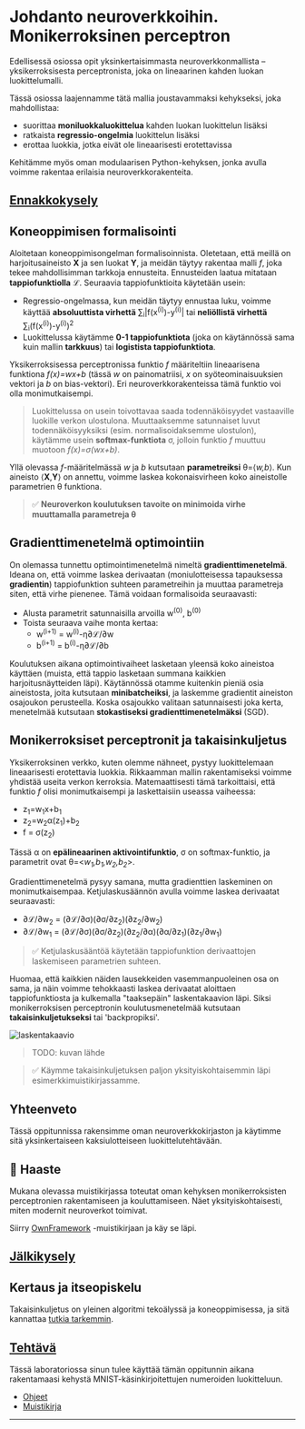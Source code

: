 <!--
CO_OP_TRANSLATOR_METADATA:
{
  "original_hash": "789d6c3fb6fc7948a470b33078a5983a",
  "translation_date": "2025-09-23T10:01:32+00:00",
  "source_file": "lessons/3-NeuralNetworks/04-OwnFramework/README.md",
  "language_code": "fi"
}
-->
# Johdanto neuroverkkoihin. Monikerroksinen perceptron

Edellisessä osiossa opit yksinkertaisimmasta neuroverkkonmallista – yksikerroksisesta perceptronista, joka on lineaarinen kahden luokan luokittelumalli.

Tässä osiossa laajennamme tätä mallia joustavammaksi kehykseksi, joka mahdollistaa:

* suorittaa **moniluokkaluokittelua** kahden luokan luokittelun lisäksi
* ratkaista **regressio-ongelmia** luokittelun lisäksi
* erottaa luokkia, jotka eivät ole lineaarisesti erotettavissa

Kehitämme myös oman modulaarisen Python-kehyksen, jonka avulla voimme rakentaa erilaisia neuroverkkorakenteita.

## [Ennakkokysely](https://ff-quizzes.netlify.app/en/ai/quiz/7)

## Koneoppimisen formalisointi

Aloitetaan koneoppimisongelman formalisoinnista. Oletetaan, että meillä on harjoitusaineisto **X** ja sen luokat **Y**, ja meidän täytyy rakentaa malli *f*, joka tekee mahdollisimman tarkkoja ennusteita. Ennusteiden laatua mitataan **tappiofunktiolla** &lagran;. Seuraavia tappiofunktioita käytetään usein:

* Regressio-ongelmassa, kun meidän täytyy ennustaa luku, voimme käyttää **absoluuttista virhettä** &sum;<sub>i</sub>|f(x<sup>(i)</sup>)-y<sup>(i)</sup>| tai **neliöllistä virhettä** &sum;<sub>i</sub>(f(x<sup>(i)</sup>)-y<sup>(i)</sup>)<sup>2</sup>
* Luokittelussa käytämme **0-1 tappiofunktiota** (joka on käytännössä sama kuin mallin **tarkkuus**) tai **logistista tappiofunktiota**.

Yksikerroksisessa perceptronissa funktio *f* määriteltiin lineaarisena funktiona *f(x)=wx+b* (tässä *w* on painomatriisi, *x* on syöteominaisuuksien vektori ja *b* on bias-vektori). Eri neuroverkkorakenteissa tämä funktio voi olla monimutkaisempi.

> Luokittelussa on usein toivottavaa saada todennäköisyydet vastaaville luokille verkon ulostulona. Muuttaaksemme satunnaiset luvut todennäköisyyksiksi (esim. normalisoidaksemme ulostulon), käytämme usein **softmax-funktiota** &sigma;, jolloin funktio *f* muuttuu muotoon *f(x)=&sigma;(wx+b)*.

Yllä olevassa *f*-määritelmässä *w* ja *b* kutsutaan **parametreiksi** &theta;=⟨*w,b*⟩. Kun aineisto ⟨**X**,**Y**⟩ on annettu, voimme laskea kokonaisvirheen koko aineistolle parametrien &theta; funktiona.

> ✅ **Neuroverkon koulutuksen tavoite on minimoida virhe muuttamalla parametreja &theta;**

## Gradienttimenetelmä optimointiin

On olemassa tunnettu optimointimenetelmä nimeltä **gradienttimenetelmä**. Ideana on, että voimme laskea derivaatan (moniulotteisessa tapauksessa **gradientin**) tappiofunktion suhteen parametreihin ja muuttaa parametreja siten, että virhe pienenee. Tämä voidaan formalisoida seuraavasti:

* Alusta parametrit satunnaisilla arvoilla w<sup>(0)</sup>, b<sup>(0)</sup>
* Toista seuraava vaihe monta kertaa:
    - w<sup>(i+1)</sup> = w<sup>(i)</sup>-&eta;&part;&lagran;/&part;w
    - b<sup>(i+1)</sup> = b<sup>(i)</sup>-&eta;&part;&lagran;/&part;b

Koulutuksen aikana optimointivaiheet lasketaan yleensä koko aineistoa käyttäen (muista, että tappio lasketaan summana kaikkien harjoitusnäytteiden läpi). Käytännössä otamme kuitenkin pieniä osia aineistosta, joita kutsutaan **minibatcheiksi**, ja laskemme gradientit aineiston osajoukon perusteella. Koska osajoukko valitaan satunnaisesti joka kerta, menetelmää kutsutaan **stokastiseksi gradienttimenetelmäksi** (SGD).

## Monikerroksiset perceptronit ja takaisinkuljetus

Yksikerroksinen verkko, kuten olemme nähneet, pystyy luokittelemaan lineaarisesti erotettavia luokkia. Rikkaamman mallin rakentamiseksi voimme yhdistää useita verkon kerroksia. Matemaattisesti tämä tarkoittaisi, että funktio *f* olisi monimutkaisempi ja laskettaisiin useassa vaiheessa:
* z<sub>1</sub>=w<sub>1</sub>x+b<sub>1</sub>
* z<sub>2</sub>=w<sub>2</sub>&alpha;(z<sub>1</sub>)+b<sub>2</sub>
* f = &sigma;(z<sub>2</sub>)

Tässä &alpha; on **epälineaarinen aktivointifunktio**, &sigma; on softmax-funktio, ja parametrit ovat &theta;=<*w<sub>1</sub>,b<sub>1</sub>,w<sub>2</sub>,b<sub>2</sub>*>.

Gradienttimenetelmä pysyy samana, mutta gradienttien laskeminen on monimutkaisempaa. Ketjulaskusäännön avulla voimme laskea derivaatat seuraavasti:

* &part;&lagran;/&part;w<sub>2</sub> = (&part;&lagran;/&part;&sigma;)(&part;&sigma;/&part;z<sub>2</sub>)(&part;z<sub>2</sub>/&part;w<sub>2</sub>)
* &part;&lagran;/&part;w<sub>1</sub> = (&part;&lagran;/&part;&sigma;)(&part;&sigma;/&part;z<sub>2</sub>)(&part;z<sub>2</sub>/&part;&alpha;)(&part;&alpha;/&part;z<sub>1</sub>)(&part;z<sub>1</sub>/&part;w<sub>1</sub>)

> ✅ Ketjulaskusääntöä käytetään tappiofunktion derivaattojen laskemiseen parametrien suhteen.

Huomaa, että kaikkien näiden lausekkeiden vasemmanpuoleinen osa on sama, ja näin voimme tehokkaasti laskea derivaatat aloittaen tappiofunktiosta ja kulkemalla "taaksepäin" laskentakaavion läpi. Siksi monikerroksisen perceptronin koulutusmenetelmää kutsutaan **takaisinkuljetukseksi** tai 'backpropiksi'.

<img alt="laskentakaavio" src="images/ComputeGraphGrad.png"/>

> TODO: kuvan lähde

> ✅ Käymme takaisinkuljetuksen paljon yksityiskohtaisemmin läpi esimerkkimuistikirjassamme.  

## Yhteenveto

Tässä oppitunnissa rakensimme oman neuroverkkokirjaston ja käytimme sitä yksinkertaiseen kaksiulotteiseen luokittelutehtävään.

## 🚀 Haaste

Mukana olevassa muistikirjassa toteutat oman kehyksen monikerroksisten perceptronien rakentamiseen ja kouluttamiseen. Näet yksityiskohtaisesti, miten modernit neuroverkot toimivat.

Siirry [OwnFramework](OwnFramework.ipynb) -muistikirjaan ja käy se läpi.

## [Jälkikysely](https://ff-quizzes.netlify.app/en/ai/quiz/8)

## Kertaus ja itseopiskelu

Takaisinkuljetus on yleinen algoritmi tekoälyssä ja koneoppimisessa, ja sitä kannattaa [tutkia tarkemmin](https://wikipedia.org/wiki/Backpropagation).

## [Tehtävä](lab/README.md)

Tässä laboratoriossa sinun tulee käyttää tämän oppitunnin aikana rakentamaasi kehystä MNIST-käsinkirjoitettujen numeroiden luokitteluun.

* [Ohjeet](lab/README.md)
* [Muistikirja](lab/MyFW_MNIST.ipynb)

---

